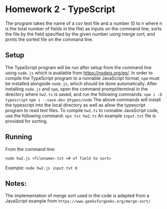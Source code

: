 # Homework 2 - TypeScript

The program takes the name of a csv text file and a number (0 to n where n is the total number of fields in the file) as inputs on the command line, 
sorts the file by the field specified by the given number using merge sort, and prints the sorted file on the command line.

## Setup

The TypeScript program will be run after setup from the command line using `node.js` which is available from https://nodejs.org/en/. 
In order to compile the TypeScript program to a runnable JavaScript format, `npm` must be installed alongside `node.js`, which should be done automatically. 
After installing `node.js` and `npm`, open the command prompt/terminal in the directory where `hw2.ts` is saved, and run the following commands:
`npm i -D typescript`
`npm i --save-dev @types/node`
The above commands will install the typescript into the local directory as well as allow the typescript program to read text files.
To compile `hw2.ts` to runnable JavaScript code, use the following command:
`npx tsc hw2.ts`
An example `input.txt` file is provided for sorting.

## Running

From the command line:

```
node hw2.js <filename>.txt <# of field to sort>
```

Example: `node hw2.js input.txt 0`

## Notes:

The implementation of merge sort used in the code is adapted from a JavaScript example from `https://www.geeksforgeeks.org/merge-sort/`
